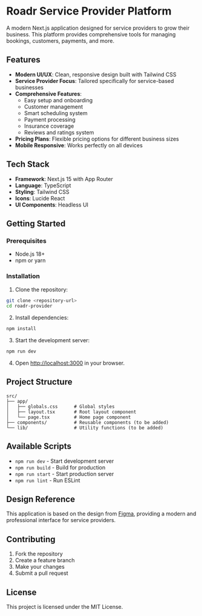 # Roadr Service Provider Platform

A modern Next.js application designed for service providers to grow their business. This platform provides comprehensive tools for managing bookings, customers, payments, and more.

## Features

- **Modern UI/UX**: Clean, responsive design built with Tailwind CSS
- **Service Provider Focus**: Tailored specifically for service-based businesses
- **Comprehensive Features**:
  - Easy setup and onboarding
  - Customer management
  - Smart scheduling system
  - Payment processing
  - Insurance coverage
  - Reviews and ratings system
- **Pricing Plans**: Flexible pricing options for different business sizes
- **Mobile Responsive**: Works perfectly on all devices

## Tech Stack

- **Framework**: Next.js 15 with App Router
- **Language**: TypeScript
- **Styling**: Tailwind CSS
- **Icons**: Lucide React
- **UI Components**: Headless UI

## Getting Started

### Prerequisites

- Node.js 18+
- npm or yarn

### Installation

1. Clone the repository:

```bash
git clone <repository-url>
cd roadr-provider
```

2. Install dependencies:

```bash
npm install
```

3. Start the development server:

```bash
npm run dev
```

4. Open [http://localhost:3000](http://localhost:3000) in your browser.

## Project Structure

```
src/
├── app/
│   ├── globals.css      # Global styles
│   ├── layout.tsx       # Root layout component
│   └── page.tsx         # Home page component
├── components/          # Reusable components (to be added)
└── lib/                 # Utility functions (to be added)
```

## Available Scripts

- `npm run dev` - Start development server
- `npm run build` - Build for production
- `npm run start` - Start production server
- `npm run lint` - Run ESLint

## Design Reference

This application is based on the design from [Figma](https://apron-cerise-10092627.figma.site/), providing a modern and professional interface for service providers.

## Contributing

1. Fork the repository
2. Create a feature branch
3. Make your changes
4. Submit a pull request

## License

This project is licensed under the MIT License.
